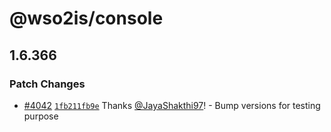 # @wso2is/console

## 1.6.366

### Patch Changes

- [#4042](https://github.com/wso2/identity-apps/pull/4042) [`1fb211fb9e`](https://github.com/wso2/identity-apps/commit/1fb211fb9eea13d8705ddf1f1c1458883ba46e6e) Thanks [@JayaShakthi97](https://github.com/JayaShakthi97)! - Bump versions for testing purpose
